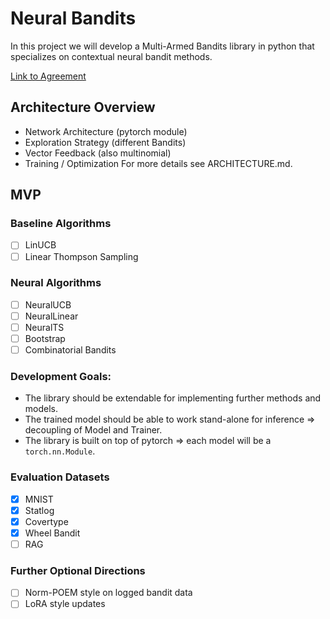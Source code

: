 # Neural Bandits
In this project we will develop a Multi-Armed Bandits library in python that specializes on contextual neural bandit methods.

[Link to Agreement](https://docs.google.com/document/d/1qs0hDGVd5MHe6PK5uL_GVNjiIePBJscbNkjGotF9-Uk/edit?tab=t.0])

## Architecture Overview
- Network Architecture (pytorch module)
- Exploration Strategy (different Bandits)
- Vector Feedback (also multinomial)
- Training / Optimization
For more details see ARCHITECTURE.md.

## MVP
### Baseline Algorithms
- [ ] LinUCB
- [ ] Linear Thompson Sampling

### Neural Algorithms
- [ ] NeuralUCB
- [ ] NeuralLinear
- [ ] NeuralTS
- [ ] Bootstrap
- [ ] Combinatorial Bandits

### Development Goals:
- The library should be extendable for implementing further methods and models.
- The trained model should be able to work stand-alone for inference => decoupling of Model and Trainer.
- The library is built on top of pytorch => each model will be a `torch.nn.Module`.

### Evaluation Datasets
- [x] MNIST
- [x] Statlog
- [x] Covertype
- [x] Wheel Bandit
- [ ] RAG

### Further Optional Directions
- [ ] Norm-POEM style on logged bandit data
- [ ] LoRA style updates
